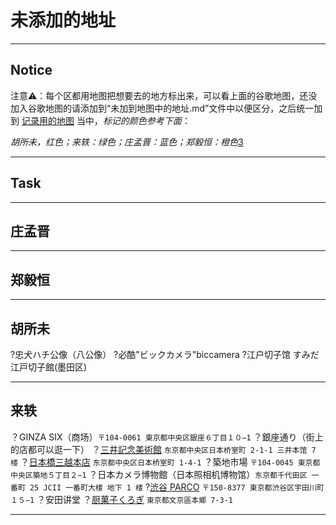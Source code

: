 # 未添加的地址

---

## Notice 

注意⚠️：每个区都用地图把想要去的地方标出来，可以看上面的谷歌地图，还没加入谷歌地图的请添加到“未加到地图中的地址.md”文件中以便区分，之后统一加到   [记录用的地图][4]  当中，*标记的颜色参考下面*：

*胡所未，红色；来轶：绿色；庄孟晋：蓝色；郑毅恒：橙色*[3]

---

## Task

---

## 庄孟晋

---

## 郑毅恒

---

## 胡所未
?忠犬ハチ公像（八公像）
?必酷"ビックカメラ"biccamera
?江户切子馆 すみだ江戸切子館(墨田区)

---

## 来轶

？GINZA SIX（商场）`〒104-0061 東京都中央区銀座６丁目１０−1`
？銀座通り（街上的店都可以逛一下）
？[三井記念美術館][2] `东京都中央区日本桥室町 2-1-1 三井本馆 7 楼`
？[日本橋三越本店][3] `东京都中央区日本桥室町 1-4-1`
？築地市場 `〒104-0045 東京都中央区築地５丁目２−1`
？日本カメラ博物館（日本照相机博物馆）`东京都千代田区 一番町 25 JCII 一番町大楼 地下 1 楼`
?[渋谷 PARCO][4] `〒150-8377 東京都渋谷区宇田川町１５−1`
？安田讲堂
？[厨菓子くろぎ][5] `東京都文京區本鄉 7-3-1`

---


[1]:	https://drive.google.com/open?id=1dLZIDPDTCEggfbseCkc7ACiNJ22XU7Aw&usp=sharing
[2]:	http://www.mitsui-museum.jp/
[3]:	https://www.mitsukoshi.mistore.jp/nihombashi.html
[4]:	shibuya.parco.jp
[5]:	http://www.wagashi-kurogi.co.jp/